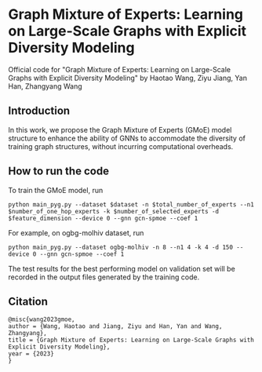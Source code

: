 # Graph Mixture of Experts: Learning on Large-Scale Graphs with Explicit Diversity Modeling

Official code for "Graph Mixture of Experts: Learning on Large-Scale Graphs with Explicit Diversity Modeling" by Haotao Wang, Ziyu Jiang, Yan Han, Zhangyang Wang

## Introduction

In this work, we propose the Graph Mixture of Experts (GMoE) model structure to enhance the ability of GNNs to accommodate the diversity of training graph structures, without incurring computational overheads.

## How to run the code

To train the GMoE model, run

```
python main_pyg.py --dataset $dataset -n $total_number_of_experts --n1 $number_of_one_hop_experts -k $number_of_selected_experts -d $feature_dimension --device 0 --gnn gcn-spmoe --coef 1
```

For example, on ogbg-molhiv dataset, run 

```
python main_pyg.py --dataset ogbg-molhiv -n 8 --n1 4 -k 4 -d 150 --device 0 --gnn gcn-spmoe --coef 1
```

The test results for the best performing model on validation set will be recorded in the output files generated by the training code.

## Citation

```
@misc{wang2023gmoe,
author = {Wang, Haotao and Jiang, Ziyu and Han, Yan and Wang, Zhangyang},
title = {Graph Mixture of Experts: Learning on Large-Scale Graphs with Explicit Diversity Modeling},
year = {2023}
}
```